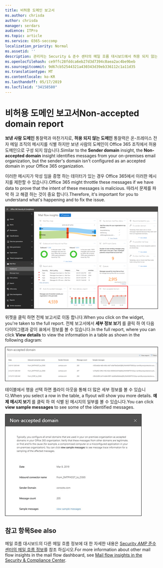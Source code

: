 ```yaml
---
title: 비허용 도메인 보고서
ms.author: chrisda
author: chrisda
manager: serdars
audience: ITPro
ms.topic: article
ms.service: O365-seccomp
localization_priority: Normal
ms.assetid: ''
description: 관리자는 Security & 준수 센터의 메일 흐름 대시보드에서 허용 되지 않는 도메인 보고서에 대 한 정보를 확인할 수 있습니다.
ms.openlocfilehash: ce9ffc28fddca6eb27d3d7394c0aea2ac4be9beb
ms.sourcegitcommit: 9d67cb52544321a430343d39eb336112c1a11d35
ms.translationtype: MT
ms.contentlocale: ko-KR
ms.lasthandoff: 05/17/2019
ms.locfileid: "34158580"
---
```

# <a name="non-accepted-domain-report"></a><span data-ttu-id="e70b9-103">비허용 도메인 보고서</span><span class="sxs-lookup"><span data-stu-id="e70b9-103">Non-accepted domain report</span></span>

<span data-ttu-id="e70b9-104">**보낸 사람 도메인** 통찰력과 마찬가지로, **허용 되지 않는 도메인** 통찰력은 온-프레미스 전자 메일 조직의 메시지를 식별 하지만 보낸 사람의 도메인이 Office 365 조직에서 허용 도메인으로 구성 되지 않습니다.</span><span class="sxs-lookup"><span data-stu-id="e70b9-104">Similar to the **Sender domain** insight, the **Non-accepted domain** insight identifies messages from your on-premises email organization, but the sender's domain isn't configured as an accepted domain in your Office 365 organization.</span></span>

<span data-ttu-id="e70b9-105">이러한 메시지가 악성 임을 증명 하는 데이터가 있는 경우 Office 365에서 이러한 메시지를 제한할 수 있습니다.</span><span class="sxs-lookup"><span data-stu-id="e70b9-105">Office 365 might throttle these messages if we have data to prove that the intent of these messages is malicious.</span></span> <span data-ttu-id="e70b9-106">따라서 문제를 파악 하 고 해결 하는 것이 중요 합니다.</span><span class="sxs-lookup"><span data-stu-id="e70b9-106">Therefore, it's important for you to understand what's happening and to fix the issue.</span></span>

![Security & 준수 센터의 메일 흐름 대시보드에 허용 되지 않는 도메인 보고서가 있습니다.](media/non-accepted-domain-report-selected.png)

<span data-ttu-id="e70b9-108">위젯을 클릭 하면 전체 보고서로 이동 합니다.</span><span class="sxs-lookup"><span data-stu-id="e70b9-108">When you click on the widget, you're taken to the full report.</span></span> <span data-ttu-id="e70b9-109">전체 보고서에서 **세부 정보 보기** 를 클릭 하 여 다음 다이어그램과 같이 표에서 정보를 볼 수 있습니다.</span><span class="sxs-lookup"><span data-stu-id="e70b9-109">In the full report, where you can click **View details** to view the information in a table as shown in the following diagram:</span></span>

![허용 되지 않는 도메인 보고서의 정보 테이블 보기](media/non-accepted-domain-report-view-details.png)

<span data-ttu-id="e70b9-111">테이블에서 행을 선택 하면 플라이 아웃을 통해 더 많은 세부 정보를 볼 수 있습니다.</span><span class="sxs-lookup"><span data-stu-id="e70b9-111">When you select a row in the table, a flyout will show you more details.</span></span> <span data-ttu-id="e70b9-112">**예제 메시지 보기** 를 클릭 하 여 식별 된 메시지의 일부를 볼 수 있습니다.</span><span class="sxs-lookup"><span data-stu-id="e70b9-112">You can click **view sample messages** to see some of the identified messages.</span></span>

![허용 되지 않는 도메인 보고서의 세부 정보 테이블에서 행 선택](media/non-accepted-domain-report-select-row-in-table.png)

## <a name="see-also"></a><span data-ttu-id="e70b9-114">참고 항목</span><span class="sxs-lookup"><span data-stu-id="e70b9-114">See also</span></span>

<span data-ttu-id="e70b9-115">메일 흐름 대시보드의 다른 메일 흐름 정보에 대 한 자세한 내용은 [Security _AMP_ 준수 센터의 메일 흐름 정보](mail-flow-insights-v2.md)를 참조 하십시오.</span><span class="sxs-lookup"><span data-stu-id="e70b9-115">For more information about other mail flow insights in the mail flow dashboard, see [Mail flow insights in the Security & Compliance Center](mail-flow-insights-v2.md).</span></span>
